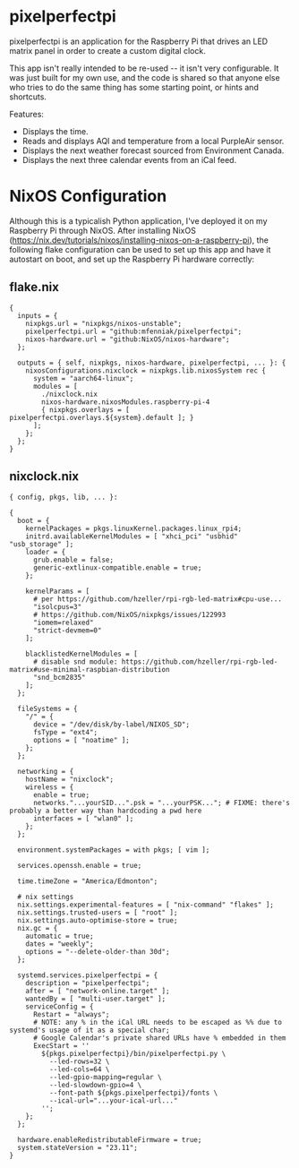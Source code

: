 # pixelperfectpi

pixelperfectpi is an application for the Raspberry Pi that drives an LED matrix panel in order to create a custom digital clock.

This app isn't really intended to be re-used -- it isn't very configurable.  It was just built for my own use, and the code is shared so that anyone else who tries to do the same thing has some starting point, or hints and shortcuts.

Features:
- Displays the time.
- Reads and displays AQI and temperature from a local PurpleAir sensor.
- Displays the next weather forecast sourced from Environment Canada.
- Displays the next three calendar events from an iCal feed.


# NixOS Configuration

Although this is a typicalish Python application, I've deployed it on my Raspberry Pi through NixOS.  After installing NixOS (https://nix.dev/tutorials/nixos/installing-nixos-on-a-raspberry-pi), the following flake configuration can be used to set up this app and have it autostart on boot, and set up the Raspberry Pi hardware correctly:

## flake.nix
```
{
  inputs = {
    nixpkgs.url = "nixpkgs/nixos-unstable";
    pixelperfectpi.url = "github:mfenniak/pixelperfectpi";
    nixos-hardware.url = "github:NixOS/nixos-hardware";
  };

  outputs = { self, nixpkgs, nixos-hardware, pixelperfectpi, ... }: {
    nixosConfigurations.nixclock = nixpkgs.lib.nixosSystem rec {
      system = "aarch64-linux";
      modules = [
        ./nixclock.nix
        nixos-hardware.nixosModules.raspberry-pi-4
        { nixpkgs.overlays = [ pixelperfectpi.overlays.${system}.default ]; }
      ];
    };
  };
}
```

## nixclock.nix

```
{ config, pkgs, lib, ... }:

{
  boot = {
    kernelPackages = pkgs.linuxKernel.packages.linux_rpi4;
    initrd.availableKernelModules = [ "xhci_pci" "usbhid" "usb_storage" ];
    loader = {
      grub.enable = false;
      generic-extlinux-compatible.enable = true;
    };

    kernelParams = [
      # per https://github.com/hzeller/rpi-rgb-led-matrix#cpu-use...
      "isolcpus=3"
      # https://github.com/NixOS/nixpkgs/issues/122993
      "iomem=relaxed"
      "strict-devmem=0"
    ];

    blacklistedKernelModules = [
      # disable snd module: https://github.com/hzeller/rpi-rgb-led-matrix#use-minimal-raspbian-distribution
      "snd_bcm2835"
    ];
  };

  fileSystems = {
    "/" = {
      device = "/dev/disk/by-label/NIXOS_SD";
      fsType = "ext4";
      options = [ "noatime" ];
    };
  };

  networking = {
    hostName = "nixclock";
    wireless = {
      enable = true;
      networks."...yourSID...".psk = "...yourPSK..."; # FIXME: there's probably a better way than hardcoding a pwd here
      interfaces = [ "wlan0" ];
    };
  };

  environment.systemPackages = with pkgs; [ vim ];

  services.openssh.enable = true;

  time.timeZone = "America/Edmonton";

  # nix settings
  nix.settings.experimental-features = [ "nix-command" "flakes" ];
  nix.settings.trusted-users = [ "root" ];
  nix.settings.auto-optimise-store = true;
  nix.gc = {
    automatic = true;
    dates = "weekly";
    options = "--delete-older-than 30d";
  };

  systemd.services.pixelperfectpi = {
    description = "pixelperfectpi";
    after = [ "network-online.target" ];
    wantedBy = [ "multi-user.target" ];
    serviceConfig = {
      Restart = "always";
      # NOTE: any % in the iCal URL needs to be escaped as %% due to systemd's usage of it as a special char;
      # Google Calendar's private shared URLs have % embedded in them
      ExecStart = ''
        ${pkgs.pixelperfectpi}/bin/pixelperfectpi.py \
          --led-rows=32 \
          --led-cols=64 \
          --led-gpio-mapping=regular \
          --led-slowdown-gpio=4 \
          --font-path ${pkgs.pixelperfectpi}/fonts \
          --ical-url="...your-ical-url..."
        '';
    };
  };

  hardware.enableRedistributableFirmware = true;
  system.stateVersion = "23.11";
}
```
